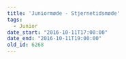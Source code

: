 ```yaml
---
title: 'Juniormøde - Stjernetidsmøde'
tags:
  - Junior
date_start: "2016-10-11T17:00:00"
date_end: "2016-10-11T19:00:00"
old_id: 6268
---
```

